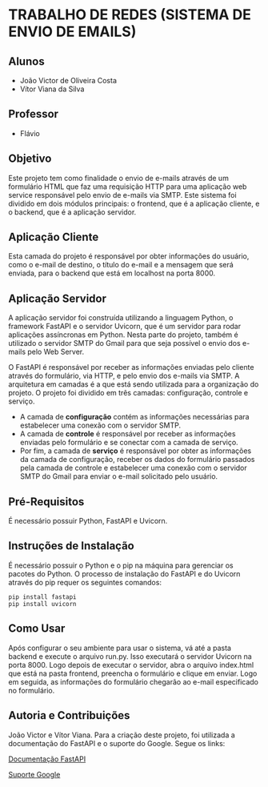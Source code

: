 # TRABALHO DE REDES (SISTEMA DE ENVIO DE EMAILS)

## Alunos
- João Victor de Oliveira Costa
- Vítor Viana da Silva

## Professor
- Flávio

## Objetivo
Este projeto tem como finalidade o envio de e-mails através de um formulário HTML que faz uma requisição HTTP para uma aplicação web service responsável pelo envio de e-mails via SMTP. Este sistema foi dividido em dois módulos principais: o frontend, que é a aplicação cliente, e o backend, que é a aplicação servidor.

## Aplicação Cliente
Esta camada do projeto é responsável por obter informações do usuário, como o e-mail de destino, o título do e-mail e a mensagem que será enviada, para o backend que está em localhost na porta 8000.

## Aplicação Servidor
A aplicação servidor foi construída utilizando a linguagem Python, o framework FastAPI e o servidor Uvicorn, que é um servidor para rodar aplicações assíncronas em Python. Nesta parte do projeto, também é utilizado o servidor SMTP do Gmail para que seja possível o envio dos e-mails pelo Web Server.

O FastAPI é responsável por receber as informações enviadas pelo cliente através do formulário, via HTTP, e pelo envio dos e-mails via SMTP. A arquitetura em camadas é a que está sendo utilizada para a organização do projeto. O projeto foi dividido em três camadas: configuração, controle e serviço.

- A camada de **configuração** contém as informações necessárias para estabelecer uma conexão com o servidor SMTP. 
- A camada de **controle** é responsável por receber as informações enviadas pelo formulário e se conectar com a camada de serviço.
- Por fim, a camada de **serviço** é responsável por obter as informações da camada de configuração, receber os dados do formulário passados pela camada de controle e estabelecer uma conexão com o servidor SMTP do Gmail para enviar o e-mail solicitado pelo usuário.

## Pré-Requisitos
É necessário possuir Python, FastAPI e Uvicorn.

## Instruções de Instalação
É necessário possuir o Python e o pip na máquina para gerenciar os pacotes do Python. O processo de instalação do FastAPI e do Uvicorn através do pip requer os seguintes comandos:

```
pip install fastapi
pip install uvicorn
```

## Como Usar
Após configurar o seu ambiente para usar o sistema, vá até a pasta backend e execute o arquivo run.py. Isso executará o servidor Uvicorn na porta 8000. Logo depois de executar o servidor, abra o arquivo index.html que está na pasta frontend, preencha o formulário e clique em enviar. Logo em seguida, as informações do formulário chegarão ao e-mail especificado no formulário.

## Autoria e Contribuições
João Victor e Vítor Viana.
Para a criação deste projeto, foi utilizada a documentação do FastAPI e o suporte do Google. Segue os links:

<a href="https://fastapi.tiangolo.com/">Documentação FastAPI</a>

<a href="https://support.google.com/a/answer/176600?hl=pt-BR#:~:text=filtrar%20mensagens%20suspeitas.-,O%20nome%20de%20dom%C3%ADnio%20totalmente%20qualificado%20do%20servi%C3%A7o%20SMTP%20%C3%A9,Protocolos%20SSL%20e%20TLS">Suporte Google</a>